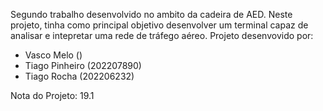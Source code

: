 Segundo trabalho desenvolvido no ambito da cadeira de AED. Neste projeto, tinha como principal objetivo desenvolver um terminal capaz de analisar e intepretar uma rede de tráfego aéreo. 
Projeto desenvovido por:
  - Vasco Melo ()
  - Tiago Pinheiro (202207890)
  - Tiago Rocha (202206232)

Nota do Projeto: 19.1
